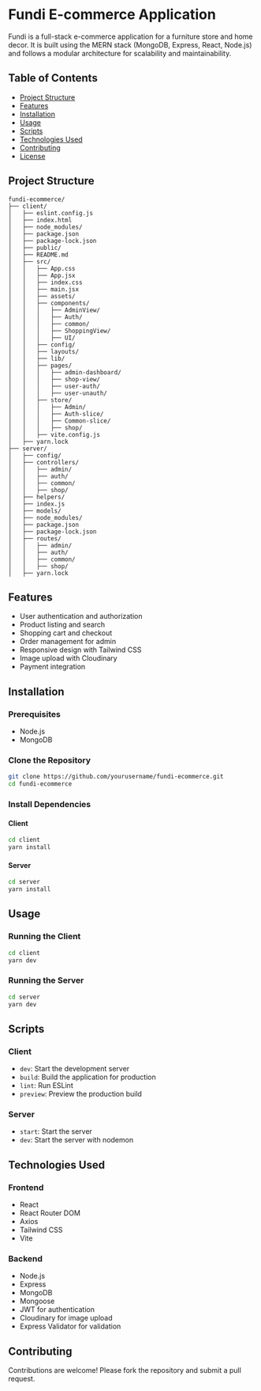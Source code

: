 # Fundi E-commerce Application

Fundi is a full-stack e-commerce application for a furniture store and home decor. It is built using the MERN stack (MongoDB, Express, React, Node.js) and follows a modular architecture for scalability and maintainability.

## Table of Contents

- [Project Structure](#project-structure)
- [Features](#features)
- [Installation](#installation)
- [Usage](#usage)
- [Scripts](#scripts)
- [Technologies Used](#technologies-used)
- [Contributing](#contributing)
- [License](#license)

## Project Structure

```
fundi-ecommerce/
├── client/
│   ├── eslint.config.js
│   ├── index.html
│   ├── node_modules/
│   ├── package.json
│   ├── package-lock.json
│   ├── public/
│   ├── README.md
│   ├── src/
│   │   ├── App.css
│   │   ├── App.jsx
│   │   ├── index.css
│   │   ├── main.jsx
│   │   ├── assets/
│   │   ├── components/
│   │   │   ├── AdminView/
│   │   │   ├── Auth/
│   │   │   ├── common/
│   │   │   ├── ShoppingView/
│   │   │   ├── UI/
│   │   ├── config/
│   │   ├── layouts/
│   │   ├── lib/
│   │   ├── pages/
│   │   │   ├── admin-dashboard/
│   │   │   ├── shop-view/
│   │   │   ├── user-auth/
│   │   │   ├── user-unauth/
│   │   ├── store/
│   │   │   ├── Admin/
│   │   │   ├── Auth-slice/
│   │   │   ├── Common-slice/
│   │   │   ├── shop/
│   │   ├── vite.config.js
│   ├── yarn.lock
├── server/
│   ├── config/
│   ├── controllers/
│   │   ├── admin/
│   │   ├── auth/
│   │   ├── common/
│   │   ├── shop/
│   ├── helpers/
│   ├── index.js
│   ├── models/
│   ├── node_modules/
│   ├── package.json
│   ├── package-lock.json
│   ├── routes/
│   │   ├── admin/
│   │   ├── auth/
│   │   ├── common/
│   │   ├── shop/
│   ├── yarn.lock
```

## Features

- User authentication and authorization
- Product listing and search
- Shopping cart and checkout
- Order management for admin
- Responsive design with Tailwind CSS
- Image upload with Cloudinary
- Payment integration

## Installation

### Prerequisites

- Node.js
- MongoDB

### Clone the Repository

```bash
git clone https://github.com/yourusername/fundi-ecommerce.git
cd fundi-ecommerce
```

### Install Dependencies

#### Client

```bash
cd client
yarn install
```

#### Server

```bash
cd server
yarn install
```

## Usage

### Running the Client

```bash
cd client
yarn dev
```

### Running the Server

```bash
cd server
yarn dev
```

## Scripts

### Client

- `dev`: Start the development server
- `build`: Build the application for production
- `lint`: Run ESLint
- `preview`: Preview the production build

### Server

- `start`: Start the server
- `dev`: Start the server with nodemon

## Technologies Used

### Frontend

- React
- React Router DOM
- Axios
- Tailwind CSS
- Vite

### Backend

- Node.js
- Express
- MongoDB
- Mongoose
- JWT for authentication
- Cloudinary for image upload
- Express Validator for validation

## Contributing

Contributions are welcome! Please fork the repository and submit a pull request.



